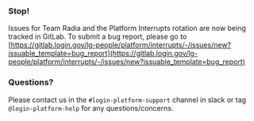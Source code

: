 ### Stop!

Issues for Team Radia and the Platform Interrupts rotation are now being tracked in GitLab.  To submit a bug report, please go to [https://gitlab.login.gov/lg-people/platform/interrupts/-/issues/new?issuable_template=bug_report](https://gitlab.login.gov/lg-people/platform/interrupts/-/issues/new?issuable_template=bug_report)

### Questions?
Please contact us in the `#login-platform-support` channel in slack or tag `@login-platform-help` for any questions/concerns.